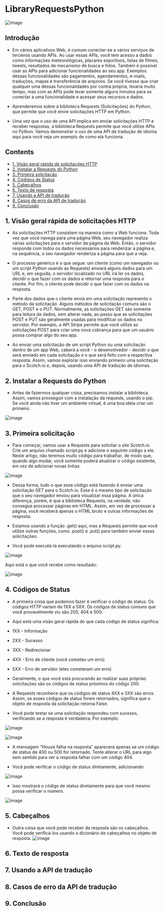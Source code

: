 # LibraryRequestsPython <!-- omit in toc -->
![image](https://github.com/venysssssssssss/LibraryRequestsPython/assets/99450704/b1db6e38-bb9a-4763-adbc-6d63943c9474) 

## Introdução <!-- omit in toc -->
- Em vários aplicativos Web, é comum conectar-se a vários serviços de terceiros usando APIs. Ao usar essas APIs, você tem acesso a dados como informações meteorológicas, placares esportivos, listas de filmes, tweets, resultados de mecanismo de busca e fotos. Também é possível usar as APIs para adicionar funcionalidades ao seu app. Exemplos dessas funcionalidades são pagamentos, agendamentos, e-mails, traduções, mapas e transferência de arquivos. Se você tivesse que criar qualquer uma dessas funcionalidades por contra própria, levaria muito tempo, mas com as APIs pode levar somente alguns minutos para se conectar a uma funcionalidade e acessar seus recursos e dados.

- Aprenderemos sobre a biblioteca Requests (Solicitações) do Python, que permite que você envie solicitações HTTP em Python.

- Uma vez que o uso de uma API implica em enviar solicitações HTTP e receber respostas, a biblioteca Requests permite que você utilize APIs no Python. Vamos demonstrar o uso de uma API de tradução de idioma aqui para você veja um exemplo de como ela funciona.


## Contents <!-- omit in toc -->
- [1. Visão geral rápida de solicitações HTTP](#1-visão-geral-rápida-de-solicitações-http)
- [2. Instalar a Requests do Python](#2-instalar-a-Requests-do-Python)
- [3. Primeira solicitação](#3-primeira-solicitação)
- [4. Códigos de Status](#4-códigos-de-status)
- [5. Cabeçalhos](#5-cabeçalhos)
- [6. Texto de resposta](#6-texto-de-resposta)
- [7. Usando a API de tradução](#7-usando-a-api-de-tradução)
- [8. Casos de erro da API de tradução](#8-casos-de-erro-da-api-de-tradução)
- [9. Conclusão](#9-conclusão)


## 1. Visão geral rápida de solicitações HTTP
- As solicitações HTTP consistem na maneira como a Web funciona. Toda vez que você navega para uma página Web, seu navegador realiza várias solicitações para o servidor da página da Web. Então, o servidor responde com todos os dados necessários para renderizar a página e, na sequência, o seu navegador renderiza a página para que a veja.

- O processo genérico é o que segue: um cliente (como um navegador ou um script Python usando as Requests) enviará alguns dados para um URL e, em seguida, o servidor localizado no URL irá ler os dados, decidir o que fazer com os dados e retornar uma resposta para o cliente. Por fim, o cliente pode decidir o que fazer com os dados na resposta.

- Parte dos dados que o cliente envia em uma solicitação representa o método da solicitação. Alguns métodos de solicitação comuns são o GET, POST e o PUT. Normalmente, as solicitações GET são somente para leitura de dados, sem alterar nada, ao passo que as solicitações POST e PUT são geralmente usadas para modificar os dados no servidor. Por exemplo, a API Stripe permite que você utilize as solicitações POST para criar uma nova cobrança para que um usuário possa comprar algo do seu app.

- Ao enviar uma solicitação de um script Python ou uma solicitação dentro de um app Web, caberá a você - o desenvolvedor - decidir o que será enviado em cada solicitação e o que será feito com a respectiva resposta. Assim, vamos explorar isso enviando primeiro uma solicitação para o Scotch.io e, depois, usando uma API de tradução de idiomas.

## 2. Instalar a Requests do Python
- Antes de fazermos qualquer coisa, precisamos instalar a biblioteca. Assim, vamos prosseguir com a instalação da requests, usando o pip. Se você ainda não tiver um ambiente virtual, é uma boa ideia criar um primeiro.

![image](https://github.com/venysssssssssss/LibraryRequestsPython/assets/99450704/e1140c51-5751-4da7-9d78-9bb1871f171c)
 
## 3. Primeira solicitação
- Para começar, vamos usar a Requests para solicitar o site Scotch.io. Crie um arquivo chamado script.py e adicione o seguinte código a ele. Neste artigo, não teremos muito código para trabalhar, de modo que, quando algo mudar, você somente poderá atualizar o código existente, em vez de adicionar novas linhas.

![image](https://github.com/venysssssssssss/LibraryRequestsPython/assets/99450704/d1ba05ae-e718-47e4-b92f-15f6ccdc0c43)

- Dessa forma, tudo o que esse código está fazendo é enviar uma solicitação GET para o Scotch.io. Esse é o mesmo tipo de solicitação que o seu navegador enviou para visualizar essa página. A única diferença, porém, é que a biblioteca Requests, na verdade, não consegue processar páginas em HTML. Assim, em vez de processar a página, você receberá apenas o HTML bruto e outras informações de resposta.

- Estamos usando a função .get() aqui, mas a Requests permite que você utilize outras funções, como .post() e .put() para também enviar essas solicitações.

- Você pode executá-la executando o arquivo script.py.

![image](https://github.com/venysssssssssss/LibraryRequestsPython/assets/99450704/cf245c9f-a5cc-4c0a-8faf-4220ec6ab13d)

Aqui está o que você recebe como resultado:

![image](https://github.com/venysssssssssss/LibraryRequestsPython/assets/99450704/a6f733b4-6636-47be-b0c7-355cdec6b0e4)

## 4. Códigos de Status

- A primeira coisa que podemos fazer é verificar o código de status. Os códigos HTTP variam de 1XX a 5XX. Os códigos de status comuns que você provavelmente viu são 200, 404 e 500.

- Aqui está uma visão geral rápida do que cada código de status significa:

- 1XX - Informação
- 2XX - Sucesso
- 3XX - Redirecionar
- 4XX - Erro de cliente (você cometeu um erro)
- 5XX - Erro de servidor (eles cometeram um erro)
- Geralmente, o que você está procurando ao realizar suas próprias solicitações são os códigos de status próximos do código 200.

- A Requests reconhece que os códigos de status 4XX e 5XX são erros. Assim, se esses códigos de status forem retornados, significa que o objeto de resposta da solicitação retorna False.

- Você pode testar se uma solicitação respondeu com sucesso, verificando se a resposta é verdadeira. Por exemplo:

![image](https://github.com/venysssssssssss/LibraryRequestsPython/assets/99450704/359187e3-2d6e-4129-ac4b-04d006cb8657)

![image](https://github.com/venysssssssssss/LibraryRequestsPython/assets/99450704/d1805b2f-2d5e-4aa2-9ae7-3933f28824df)

- A mensagem “Houve falha na resposta” aparecerá apenas se um código de status de 400 ou 500 for retornado. Tente alterar o URL para algo sem sentido para ver a resposta falhar com um código 404.

- Você pode verificar o código de status diretamente, adicionando:

![image](https://github.com/venysssssssssss/LibraryRequestsPython/assets/99450704/93ab3208-18c1-42ad-ae23-322745ce6b26)

- Isso mostrará o código de status diretamente para que você mesmo possa verificar o número.

![image](https://github.com/venysssssssssss/LibraryRequestsPython/assets/99450704/026965db-93ad-45ed-ba00-b44b72c28f68)


## 5. Cabeçalhos

- Outra coisa que você pode receber da resposta são os cabeçalhos. Você pode verificá-los usando o dicionário de cabeçalhos no objeto de resposta.
![image](https://github.com/venysssssssssss/LibraryRequestsPython/assets/99450704/c1f31fb0-1ec2-444b-b3f2-4c958e246c01)


## 6. Texto de resposta

## 7. Usando a API de tradução

## 8. Casos de erro da API de tradução

## 9. Conclusão
